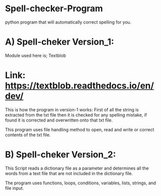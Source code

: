 # Spell-checker-Program
python program that will automatically correct spelling for you. 

# A) Spell-cheker Version_1:
 Module used here is; Textblob
# Link: https://textblob.readthedocs.io/en/dev/

This is how the program in version-1 works:
 First of all the string is extracted from the txt file then it is checked for any spelling mistake,
  if found it is corrected and overwritten onto that txt file.

This program uses file handling method to open, read and write or correct contents of the txt file. 

# B) Spell-cheker Version_2:
This Script reads a dictionary file as a parameter and determines all the words from a text file that are not included in the dictionary file.

The program uses functions, loops, conditions, variables, lists, strings, and file input.
